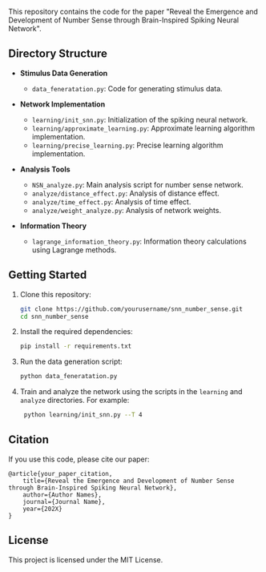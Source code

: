 This repository contains the code for the paper "Reveal the Emergence and Development of Number Sense through Brain-Inspired Spiking Neural Network".

## Directory Structure

- **Stimulus Data Generation**  
    - `data_feneratation.py`: Code for generating stimulus data.

- **Network Implementation**  
    - `learning/init_snn.py`: Initialization of the spiking neural network.
    - `learning/approximate_learning.py`: Approximate learning algorithm implementation.
    - `learning/precise_learning.py`: Precise learning algorithm implementation.

- **Analysis Tools**  
    - `NSN_analyze.py`: Main analysis script for number sense network.
    - `analyze/distance_effect.py`: Analysis of distance effect.
    - `analyze/time_effect.py`: Analysis of time effect.
    - `analyze/weight_analyze.py`: Analysis of network weights.

- **Information Theory**  
    - `lagrange_information_theory.py`: Information theory calculations using Lagrange methods.

## Getting Started

1. Clone this repository:
     ```bash
     git clone https://github.com/yourusername/snn_number_sense.git
     cd snn_number_sense
     ```

2. Install the required dependencies:
     ```bash
     pip install -r requirements.txt
     ```

3. Run the data generation script:
     ```bash
     python data_feneratation.py
     ```

4. Train and analyze the network using the scripts in the `learning` and `analyze` directories. For example:
    ```bash
     python learning/init_snn.py --T 4
     ```

## Citation

If you use this code, please cite our paper:

```
@article{your_paper_citation,
    title={Reveal the Emergence and Development of Number Sense through Brain-Inspired Spiking Neural Network},
    author={Author Names},
    journal={Journal Name},
    year={202X}
}
```

## License

This project is licensed under the MIT License.